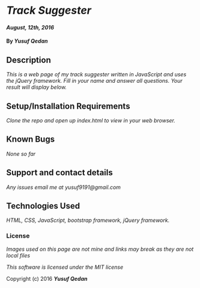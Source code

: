 # _Track Suggester_

#### _August, 12th, 2016_

#### By _**Yusuf Qedan**_

## Description

_This is a web page of my track suggester written in JavaScript and uses the jQuery framework._
_Fill in your name and answer all questions. Your result will display below._

## Setup/Installation Requirements

_Clone the repo and open up index.html to view in your web browser._

## Known Bugs

_None so far_

## Support and contact details

_Any issues email me at yusuf9191@gmail.com_

## Technologies Used

_HTML, CSS, JavaScript, bootstrap framework, jQuery framework._

### License

*Images used on this page are not mine and links may break as they are not local files*

*This software is licensed under the MIT license*

Copyright (c) 2016 **_Yusuf Qedan_**
